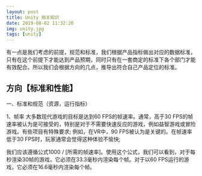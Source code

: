 ```yaml
---
layout: post
title: Unity 相关知识
date: 2019-08-02 11:32:20
img: unity.jpg
tags: [unity]
---
```

有一点是我们考虑的前提，规范和标准，我们根据产品指标做出对应的数据标准，
只有在这个前提下才能达到产品预期，同时只有在一套商定的标准下各个部门才能有效配合。所以我们会根据方向的几点，推导出符合自己产品定位的标准。

## 方向【标准和性能】

一、标准和规范（资源，运行指标）

1、帧率
大多数现代游戏的目标是达到60 FPS的帧速率。通常，高于30 FPS的帧速率被认为是可接受的，特别是对于不需要快速反应的游戏，例如益智游戏或冒险游戏。有些项目有特殊要求; 例如，在VR中，90 FPS被认为是关键的。在帧速率低于30 FPS时，玩家通常会觉得这种体验不愉快; 

我们应该遵循公式1000 / [所需的帧速率]。使用这个公式，我们可以看到，对于每秒渲染30帧的游戏，它必须在33.3毫秒内渲染每个帧。对于以60 FPS运行的游戏，它必须在16.6毫秒内渲染每个帧。
